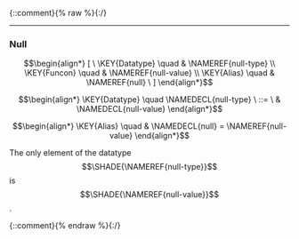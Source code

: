 {::comment}{% raw %}{:/}


----

### Null
               


$$\begin{align*}
  [ \
  \KEY{Datatype} \quad & \NAMEREF{null-type} \\
  \KEY{Funcon} \quad & \NAMEREF{null-value} \\
  \KEY{Alias} \quad & \NAMEREF{null}
  \ ]
\end{align*}$$

$$\begin{align*}
  \KEY{Datatype} \quad 
  \NAMEDECL{null-type} 
  \ ::= \ & \NAMEDECL{null-value}
\end{align*}$$

$$\begin{align*}
  \KEY{Alias} \quad
  & \NAMEDECL{null} = \NAMEREF{null-value}
\end{align*}$$


  The only element of the datatype $$\SHADE{\NAMEREF{null-type}}$$ is $$\SHADE{\NAMEREF{null-value}}$$.




[Funcons-beta]: /CBS-beta/math/Funcons-beta
  "FUNCONS-BETA"
[Unstable-Funcons-beta]: /CBS-beta/math/Unstable-Funcons-beta
  "UNSTABLE-FUNCONS-BETA"
[Languages-beta]: /CBS-beta/math/Languages-beta
  "LANGUAGES-BETA"
[Unstable-Languages-beta]: /CBS-beta/math/Unstable-Languages-beta
  "UNSTABLE-LANGUAGES-BETA"
[CBS-beta]: /CBS-beta
  "CBS-BETA"
[Null.cbs]: https://github.com/plancomps/CBS-beta/blob/math/Funcons-beta/Values/Primitive/Null/Null.cbs
  "CBS SOURCE FILE ON GITHUB"
[PLAIN]: /CBS-beta/docs/Funcons-beta/Values/Primitive/Null
  "CBS SOURCE WEB PAGE"
 [PRETTY]: /CBS-beta/math/Funcons-beta/Values/Primitive/Null
  "CBS-KATEX WEB PAGE"
[PDF]: https://github.com/plancomps/CBS-beta/blob/math/Funcons-beta/Values/Primitive/Null/Null.pdf
  "CBS-LATEX PDF FILE"
[PLanCompS Project]: https://plancomps.github.io
  "PROGRAMMING LANGUAGE COMPONENTS AND SPECIFICATIONS PROJECT HOME PAGE"
{::comment}{% endraw %}{:/}
